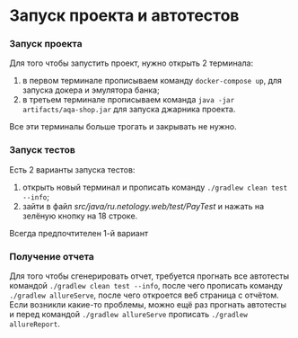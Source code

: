 # Запуск проекта и автотестов

### Запуск проекта

Для того чтобы запустить проект, нужно открыть 2 терминала:
1) в первом терминале прописываем команду `docker-compose up`, для запуска докера и эмулятора банка;
2) в третьем терминале прописываем команда `java -jar artifacts/aqa-shop.jar` для запуска джарника проекта.

Все эти терминалы больше трогать и закрывать не нужно.

### Запуск тестов

Есть 2 варианты запуска тестов:
1) открыть новый терминал и прописать команду `./gradlew clean test --info`;
2) зайти в файл *src/java/ru.netology.web/test/PayTest* и нажать на зелёную кнопку на 18 строке.

Всегда предпочтителен 1-й вариант

### Получение отчета

Для того чтобы сгенерировать отчет, требуется прогнать все автотесты командой `./gradlew clean test --info`, после чего прописать команду `./gradlew allureServe`, после чего откроется веб страница с отчётом.
Если возникли какие-то проблемы, можно ещё раз прогнать автотесты и перед командой `./gradlew allureServe` прописать `./gradlew allureReport`.